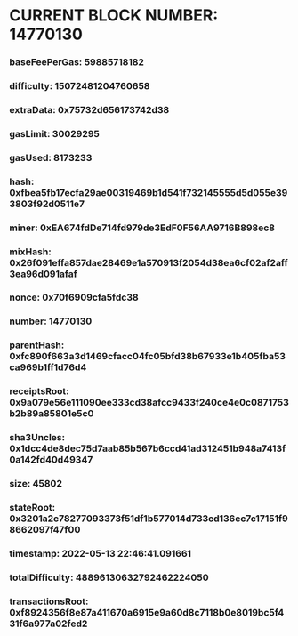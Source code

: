 # CURRENT BLOCK NUMBER: 14770130

### baseFeePerGas: 59885718182
### difficulty: 15072481204760658
### extraData: 0x75732d656173742d38
### gasLimit: 30029295
### gasUsed: 8173233
### hash: 0xfbea5fb17ecfa29ae00319469b1d541f732145555d5d055e393803f92d0511e7
### miner: 0xEA674fdDe714fd979de3EdF0F56AA9716B898ec8
### mixHash: 0x26f091effa857dae28469e1a570913f2054d38ea6cf02af2aff3ea96d091afaf
### nonce: 0x70f6909cfa5fdc38
### number: 14770130
### parentHash: 0xfc890f663a3d1469cfacc04fc05bfd38b67933e1b405fba53ca969b1ff1d76d4
### receiptsRoot: 0x9a079e56e111090ee333cd38afcc9433f240ce4e0c0871753b2b89a85801e5c0
### sha3Uncles: 0x1dcc4de8dec75d7aab85b567b6ccd41ad312451b948a7413f0a142fd40d49347
### size: 45802
### stateRoot: 0x3201a2c78277093373f51df1b577014d733cd136ec7c17151f98662097f47f00
### timestamp: 2022-05-13 22:46:41.091661
### totalDifficulty: 48896130632792462224050
### transactionsRoot: 0xf8924356f8e87a411670a6915e9a60d8c7118b0e8019bc5f431f6a977a02fed2

